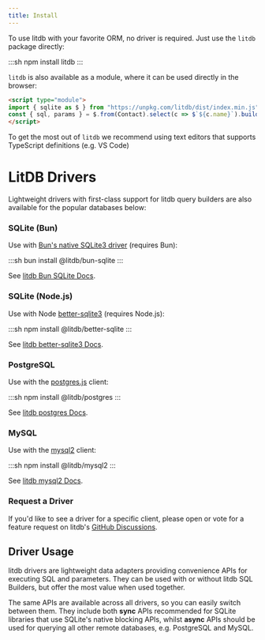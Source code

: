 ```yaml
---
title: Install
---
```


To use litdb with your favorite ORM, no driver is required. Just use the `litdb` package directly:

:::sh
npm install litdb
:::

`litdb` is also available as a module, where it can be used directly in the browser:

```html
<script type="module">
import { sqlite as $ } from "https://unpkg.com/litdb/dist/index.min.js"
const { sql, params } = $.from(Contact).select(c => $`${c.name}`).build()
</script>
```

To get the most out of `litdb` we recommend using text editors that supports TypeScript definitions (e.g. VS Code)

# LitDB Drivers

Lightweight drivers with first-class support for litdb query builders are also available for the popular databases below:

### SQLite (Bun)

Use with [Bun's native SQLite3 driver](https://bun.sh/docs/api/sqlite) (requires Bun):

:::sh
bun install @litdb/bun-sqlite
:::

See [litdb Bun SQLite Docs](/bun-sqlite).

### SQLite (Node.js)

Use with Node [better-sqlite3](https://github.com/WiseLibs/better-sqlite3) (requires Node.js):

:::sh
npm install @litdb/better-sqlite
:::

See [litdb better-sqlite3 Docs](/better-sqlite).

### PostgreSQL

Use with the [postgres.js](https://github.com/porsager/postgres) client:

:::sh
npm install @litdb/postgres
:::

See [litdb postgres Docs](/postgres).

### MySQL

Use with the [mysql2](https://github.com/sidorares/node-mysql2) client:

:::sh
npm install @litdb/mysql2
:::

See [litdb mysql2 Docs](/mysql2).

### Request a Driver

If you'd like to see a driver for a specific client, please open or vote for a feature request on litdb's 
[GitHub Discussions](https://github.com/litdb/litdb/discussions/categories/ideas).

## Driver Usage

litdb drivers are lightweight data adapters providing convenience APIs for executing SQL and parameters. 
They can be used with or without litdb SQL Builders, but offer the most value when used together. 

The same APIs are available across all drivers, so you can easily switch between them. They include both **sync** APIs
recommended for SQLite libraries that use SQLite's native blocking APIs, whilst **async** APIs should be used for 
querying all other remote databases, e.g. PostgreSQL and MySQL.
